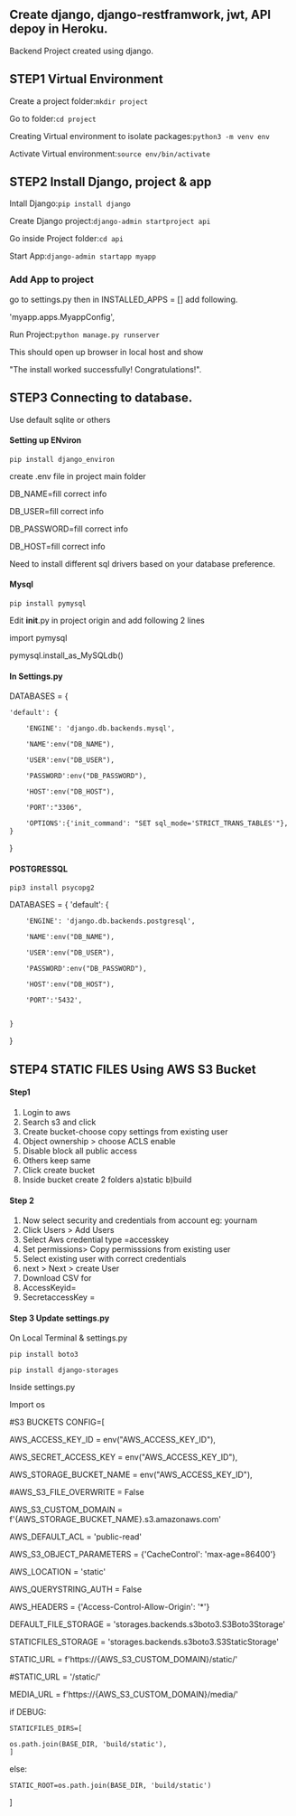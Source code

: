 ## Create django, django-restframwork, jwt, API depoy in Heroku.
Backend Project created using django.

## STEP1 Virtual Environment
Create a project folder:`mkdir project`

Go to folder:`cd project`

Creating Virtual environment to isolate packages:`python3 -m venv env`

Activate Virtual environment:`source env/bin/activate`

## STEP2 Install Django, project & app
Intall Django:`pip install django`

Create Django project:`django-admin startproject api`

Go inside Project folder:`cd api`

Start App:`django-admin startapp myapp`

### Add App to project

go to settings.py then in INSTALLED_APPS = [] add following.

'myapp.apps.MyappConfig',

Run Project:`python manage.py runserver`

This should open up browser in local host and show 

"The install worked successfully! Congratulations!".


## STEP3 Connecting to database.
Use default sqlite or others

#### Setting up ENviron
`pip install django_environ`

create .env file in project main folder

DB_NAME=fill correct info

DB_USER=fill correct info

DB_PASSWORD=fill correct info

DB_HOST=fill correct info
 


Need to install different sql drivers based on your database preference.


#### Mysql
`pip install pymysql`

Edit  __init__.py in project origin and add following 2 lines

import pymysql

pymysql.install_as_MySQLdb()


#### In Settings.py
DATABASES = {

    'default': {
    
        'ENGINE': 'django.db.backends.mysql',
        
        'NAME':env("DB_NAME"),
        
        'USER':env("DB_USER"),
        
        'PASSWORD':env("DB_PASSWORD"),
        
        'HOST':env("DB_HOST"),
        
        'PORT':"3306",
        
        'OPTIONS':{'init_command': "SET sql_mode='STRICT_TRANS_TABLES'"},
    }

}



#### POSTGRESSQL
`pip3 install psycopg2`


DATABASES = {
    'default': {
    
        'ENGINE': 'django.db.backends.postgresql',
         
        'NAME':env("DB_NAME"),
        
        'USER':env("DB_USER"),
        
        'PASSWORD':env("DB_PASSWORD"),
        
        'HOST':env("DB_HOST"),
        
        'PORT':'5432',
       
       
    }
}




## STEP4 STATIC FILES Using AWS S3 Bucket
#### Step1
1. Login to aws
2. Search s3 and click
3. Create bucket-choose copy settings from existing user
4. Object ownership > choose ACLS enable
5. Disable block all public access
6. Others keep same
7. Click create bucket
8. Inside bucket create 2 folders a)static b)build

#### Step 2

1. Now select security and credentials from account eg: yournam
2. Click Users > Add Users
3. Select Aws credential type =accesskey
4. Set permissions> Copy permisssions from existing user
5. Select existing user with correct credentials
6. next > Next > create User
7. Download CSV for 
8. AccessKeyid=
9. SecretaccessKey =

#### Step 3 Update settings.py
On Local Terminal  & settings.py

`pip install boto3`

`pip install django-storages`



Inside settings.py

Import os

#S3 BUCKETS CONFIG=[

AWS_ACCESS_KEY_ID = env("AWS_ACCESS_KEY_ID"),

AWS_SECRET_ACCESS_KEY = env("AWS_ACCESS_KEY_ID"),

AWS_STORAGE_BUCKET_NAME = env("AWS_ACCESS_KEY_ID"),

#AWS_S3_FILE_OVERWRITE = False

AWS_S3_CUSTOM_DOMAIN = f'{AWS_STORAGE_BUCKET_NAME}.s3.amazonaws.com'

AWS_DEFAULT_ACL = 'public-read'

AWS_S3_OBJECT_PARAMETERS = {'CacheControl': 'max-age=86400'}

AWS_LOCATION = 'static'

AWS_QUERYSTRING_AUTH = False

AWS_HEADERS = {'Access-Control-Allow-Origin': '*'}

DEFAULT_FILE_STORAGE = 'storages.backends.s3boto3.S3Boto3Storage'

STATICFILES_STORAGE = 'storages.backends.s3boto3.S3StaticStorage'

STATIC_URL = f'https://{AWS_S3_CUSTOM_DOMAIN}/static/'

#STATIC_URL = '/static/'

MEDIA_URL = f'https://{AWS_S3_CUSTOM_DOMAIN}/media/'

if DEBUG:

    STATICFILES_DIRS=[
    
    os.path.join(BASE_DIR, 'build/static'),
    ]
    
else:

    STATIC_ROOT=os.path.join(BASE_DIR, 'build/static')


]








